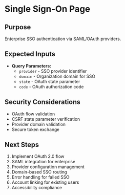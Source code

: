# Single Sign-On Page

## Purpose
Enterprise SSO authentication via SAML/OAuth providers.

## Expected Inputs
- **Query Parameters:**
  - `provider` - SSO provider identifier
  - `domain` - Organization domain for SSO
  - `state` - OAuth state parameter
  - `code` - OAuth authorization code

## Security Considerations
- OAuth flow validation
- CSRF state parameter verification
- Provider domain validation
- Secure token exchange

## Next Steps
1. Implement OAuth 2.0 flow
2. SAML integration for enterprise
3. Provider configuration management
4. Domain-based SSO routing
5. Error handling for failed SSO
6. Account linking for existing users
7. Accessibility compliance